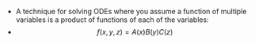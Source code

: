 - A technique for solving ODEs where you assume a function of multiple variables is a product of functions of each of the variables:
- $$f(x,y,z) = A(x)B(y)C(z)$$